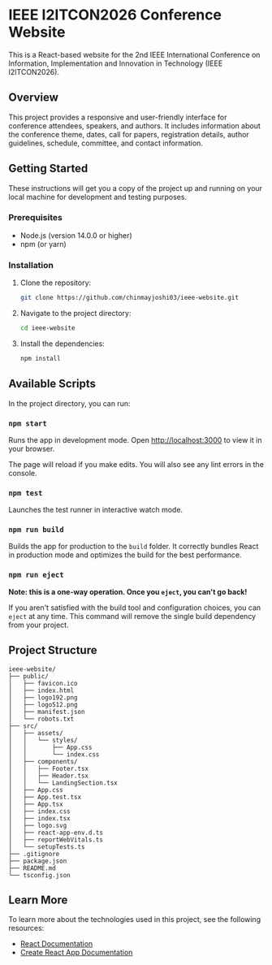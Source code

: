 # IEEE I2ITCON2026 Conference Website

This is a React-based website for the 2nd IEEE International Conference on Information, Implementation and Innovation in Technology (IEEE I2ITCON2026).

## Overview

This project provides a responsive and user-friendly interface for conference attendees, speakers, and authors. It includes information about the conference theme, dates, call for papers, registration details, author guidelines, schedule, committee, and contact information.

## Getting Started

These instructions will get you a copy of the project up and running on your local machine for development and testing purposes.

### Prerequisites

- Node.js (version 14.0.0 or higher)
- npm (or yarn)

### Installation

1. Clone the repository:
   ```bash
   git clone https://github.com/chinmayjoshi03/ieee-website.git
   ```

2. Navigate to the project directory:
   ```bash
   cd ieee-website
   ```

3. Install the dependencies:
   ```bash
   npm install
   ```

## Available Scripts

In the project directory, you can run:

### `npm start`

Runs the app in development mode.
Open [http://localhost:3000](http://localhost:3000) to view it in your browser.

The page will reload if you make edits.
You will also see any lint errors in the console.

### `npm test`

Launches the test runner in interactive watch mode.

### `npm run build`

Builds the app for production to the `build` folder.
It correctly bundles React in production mode and optimizes the build for the best performance.

### `npm run eject`

**Note: this is a one-way operation. Once you `eject`, you can't go back!**

If you aren't satisfied with the build tool and configuration choices, you can `eject` at any time. This command will remove the single build dependency from your project.

## Project Structure

```
ieee-website/
├── public/
│   ├── favicon.ico
│   ├── index.html
│   ├── logo192.png
│   ├── logo512.png
│   ├── manifest.json
│   └── robots.txt
├── src/
│   ├── assets/
│   │   └── styles/
│   │       ├── App.css
│   │       └── index.css
│   ├── components/
│   │   ├── Footer.tsx
│   │   ├── Header.tsx
│   │   └── LandingSection.tsx
│   ├── App.css
│   ├── App.test.tsx
│   ├── App.tsx
│   ├── index.css
│   ├── index.tsx
│   ├── logo.svg
│   ├── react-app-env.d.ts
│   ├── reportWebVitals.ts
│   └── setupTests.ts
├── .gitignore
├── package.json
├── README.md
└── tsconfig.json
```

## Learn More

To learn more about the technologies used in this project, see the following resources:

- [React Documentation](https://reactjs.org/)
- [Create React App Documentation](https://facebook.github.io/create-react-app/docs/getting-started/)

